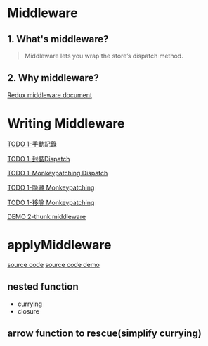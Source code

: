 # Middleware
## 1. What's middleware?
> Middleware lets you wrap the store’s dispatch method.

## 2. Why middleware?
[Redux middleware document](https://camsong.github.io/redux-in-chinese/docs/advanced/Middleware.html)

# Writing Middleware

[TODO 1-手動記錄](https://jsbin.com/taveti/1/edit)

[TODO 1-封裝Dispatch](https://jsbin.com/coqepi/edit?html,js,console,output)

[TODO 1-Monkeypatching Dispatch](https://jsbin.com/susafev/edit?js,console)

[TODO 1-隐藏 Monkeypatching](https://jsbin.com/cagako/edit?js,console)

[TODO 1-移除 Monkeypatching](https://jsbin.com/pilihu/edit?js,output)





[DEMO 2-thunk middleware](https://jsbin.com/towucac/1/edit?js,output)

# applyMiddleware

[source code](https://github.com/reactjs/redux/blob/master/src/applyMiddleware.js)
[source code demo](https://jsbin.com/sahomehefu/edit?js,output)

## nested function
  - currying
  - closure

## arrow function to rescue(simplify currying)
